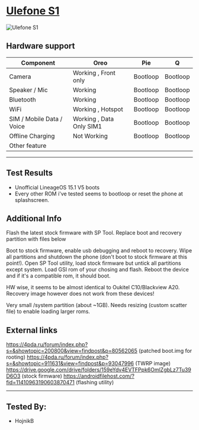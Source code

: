 # [Ulefone S1](https://www.gsmarena.com/ulefone_s1-10036.php)
![Ulefone S1](https://fdn2.gsmarena.com/vv/pics/ulefone/ulefone-s1.jpg)
## Hardware support

| Component                 | Oreo                      | Pie                       | Q                         |
|---------------------------|---------------------------|---------------------------|---------------------------|
| Camera                    | Working , Front only      | Bootloop                  | Bootloop                  |
| Speaker / Mic             | Working                   | Bootloop                  | Bootloop                  |
| Bluetooth                 | Working                   | Bootloop                  | Bootloop                  |
| WiFi                      | Working , Hotspot         | Bootloop                  | Bootloop                  |
| SIM / Mobile Data / Voice | Working , Data Only SIM1  | Bootloop                  | Bootloop                  |
| Offline Charging          | Not Working               | Bootloop                  | Bootloop                  |
| Other feature             |                           |                           |                           |
---

## Test Results 
  *  Unofficial LineageOS 15.1 V5 boots
  *  Every other ROM i've tested seems to bootloop or reset the phone at splashscreen.

## Additional Info

Flash the latest stock firmware with SP Tool. Replace boot and recovery partition with files below 

Boot to stock firmware, enable usb debugging and reboot to recovery. Wipe all partitions and shutdown the phone (don't boot to stock firmware at this point!).
Open SP Tool utility, load stock firmware but untick all partitions except system. Load GSI rom of your chosing and flash.
Reboot the device and if it's a compatible rom, it should boot.

HW wise, it seems to be almost identical to Oukitel C10/Blackview A20. Recovery image however does not work from these devices! 

Very small /system partition (about ~1GB). Needs resizing (custom scatter file) to enable loading larger roms.
    
## External links
https://4pda.ru/forum/index.php?s=&showtopic=200800&view=findpost&p=80562065 (patched boot.img for rooting)
https://4pda.ru/forum/index.php?s=&showtopic=911631&view=findpost&p=93047996 (TWRP image)
https://drive.google.com/drive/folders/159eYdv4EVTFPpk6OmlZgbLz7Tu39D6O3 (stock firmware)
https://androidfilehost.com/?fid=11410963190603870471 (flashing utility)
 ***
 ## Tested By:
* HojnikB
